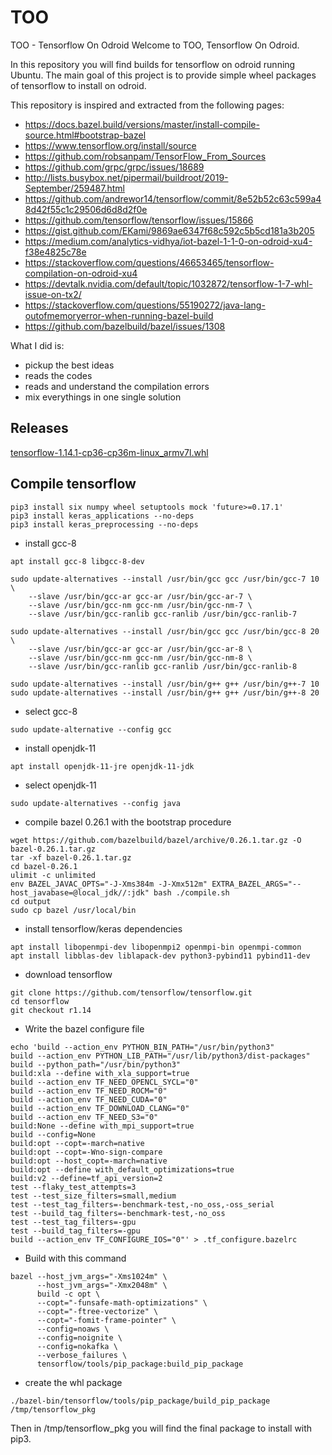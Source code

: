 # TOO
TOO - Tensorflow On Odroid
Welcome to TOO, Tensorflow On Odroid.

In this repository you will find builds for tensorflow on odroid running Ubuntu.
The main goal of this project is to provide simple wheel packages of tensorflow to install on odroid.

This repository is inspired and extracted from the following pages:
 - https://docs.bazel.build/versions/master/install-compile-source.html#bootstrap-bazel
 - https://www.tensorflow.org/install/source
 - https://github.com/robsanpam/TensorFlow_From_Sources
 - https://github.com/grpc/grpc/issues/18689
 - http://lists.busybox.net/pipermail/buildroot/2019-September/259487.html
 - https://github.com/andrewor14/tensorflow/commit/8e52b52c63c599a48d42f55c1c29506d6d8d2f0e
 - https://github.com/tensorflow/tensorflow/issues/15866
 - https://gist.github.com/EKami/9869ae6347f68c592c5b5cd181a3b205
 - https://medium.com/analytics-vidhya/iot-bazel-1-1-0-on-odroid-xu4-f38e4825c78e
 - https://stackoverflow.com/questions/46653465/tensorflow-compilation-on-odroid-xu4
 - https://devtalk.nvidia.com/default/topic/1032872/tensorflow-1-7-whl-issue-on-tx2/
 - https://stackoverflow.com/questions/55190272/java-lang-outofmemoryerror-when-running-bazel-build
 - https://github.com/bazelbuild/bazel/issues/1308

What I did is:
  - pickup the best ideas
  - reads the codes
  - reads and understand the compilation errors
  - mix everythings in one single solution

## Releases 

[tensorflow-1.14.1-cp36-cp36m-linux_armv7l.whl](../blob/master/packages/tensorflow-1.14.1-cp36-cp36m-linux_armv7l.whl)


## Compile tensorflow
```
pip3 install six numpy wheel setuptools mock 'future>=0.17.1'
pip3 install keras_applications --no-deps
pip3 install keras_preprocessing --no-deps
```

* install gcc-8
```
apt install gcc-8 libgcc-8-dev

sudo update-alternatives --install /usr/bin/gcc gcc /usr/bin/gcc-7 10 \
    --slave /usr/bin/gcc-ar gcc-ar /usr/bin/gcc-ar-7 \
    --slave /usr/bin/gcc-nm gcc-nm /usr/bin/gcc-nm-7 \
    --slave /usr/bin/gcc-ranlib gcc-ranlib /usr/bin/gcc-ranlib-7

sudo update-alternatives --install /usr/bin/gcc gcc /usr/bin/gcc-8 20 \
    --slave /usr/bin/gcc-ar gcc-ar /usr/bin/gcc-ar-8 \
    --slave /usr/bin/gcc-nm gcc-nm /usr/bin/gcc-nm-8 \
    --slave /usr/bin/gcc-ranlib gcc-ranlib /usr/bin/gcc-ranlib-8

sudo update-alternatives --install /usr/bin/g++ g++ /usr/bin/g++-7 10
sudo update-alternatives --install /usr/bin/g++ g++ /usr/bin/g++-8 20
```

* select gcc-8
```
sudo update-alternative --config gcc
```

* install openjdk-11
```
apt install openjdk-11-jre openjdk-11-jdk
```

* select openjdk-11
```
sudo update-alternatives --config java 
```

* compile bazel 0.26.1 with the bootstrap procedure
```
wget https://github.com/bazelbuild/bazel/archive/0.26.1.tar.gz -O bazel-0.26.1.tar.gz
tar -xf bazel-0.26.1.tar.gz
cd bazel-0.26.1
ulimit -c unlimited
env BAZEL_JAVAC_OPTS="-J-Xms384m -J-Xmx512m" EXTRA_BAZEL_ARGS="--host_javabase=@local_jdk//:jdk" bash ./compile.sh
cd output
sudo cp bazel /usr/local/bin
```

* install tensorflow/keras dependencies
```
apt install libopenmpi-dev libopenmpi2 openmpi-bin openmpi-common
apt install libblas-dev liblapack-dev python3-pybind11 pybind11-dev
```

* download tensorflow 
```
git clone https://github.com/tensorflow/tensorflow.git
cd tensorflow
git checkout r1.14
```

* Write the bazel configure file
```
echo 'build --action_env PYTHON_BIN_PATH="/usr/bin/python3"
build --action_env PYTHON_LIB_PATH="/usr/lib/python3/dist-packages"
build --python_path="/usr/bin/python3"
build:xla --define with_xla_support=true
build --action_env TF_NEED_OPENCL_SYCL="0"
build --action_env TF_NEED_ROCM="0"
build --action_env TF_NEED_CUDA="0"
build --action_env TF_DOWNLOAD_CLANG="0"
build --action_env TF_NEED_S3="0"
build:None --define with_mpi_support=true
build --config=None
build:opt --copt=-march=native
build:opt --copt=-Wno-sign-compare
build:opt --host_copt=-march=native
build:opt --define with_default_optimizations=true
build:v2 --define=tf_api_version=2
test --flaky_test_attempts=3
test --test_size_filters=small,medium
test --test_tag_filters=-benchmark-test,-no_oss,-oss_serial
test --build_tag_filters=-benchmark-test,-no_oss
test --test_tag_filters=-gpu
test --build_tag_filters=-gpu
build --action_env TF_CONFIGURE_IOS="0"' > .tf_configure.bazelrc
```

* Build with this command
```
bazel --host_jvm_args="-Xms1024m" \ 
      --host_jvm_args="-Xmx2048m" \
      build -c opt \
      --copt="-funsafe-math-optimizations" \
      --copt="-ftree-vectorize" \
      --copt="-fomit-frame-pointer" \
      --config=noaws \
      --config=noignite \
      --config=nokafka \
      --verbose_failures \
      tensorflow/tools/pip_package:build_pip_package
```


* create the whl package
```
./bazel-bin/tensorflow/tools/pip_package/build_pip_package /tmp/tensorflow_pkg
```

Then in /tmp/tensorflow_pkg you will find the final package to install with pip3.


